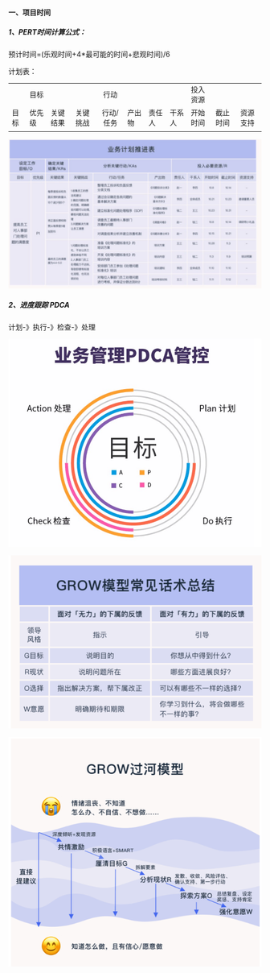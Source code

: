 #### 一、项目时间

##### 1、PERT时间计算公式：

预计时间=(乐观时间+4*最可能的时间+悲观时间)/6

计划表：

|      |        |          |          |           |        |        |        |          |          |          |
| ---- | ------ | -------- | -------- | :-------: | ------ | ------ | ------ | -------- | -------- | -------- |
|      | 目标   |          |          |   行动    |        |        |        | 投入资源 |          |          |
| 目标 | 优先级 | 关键结果 | 关键挑战 | 行动/任务 | 产出物 | 责任人 | 干系人 | 开始时间 | 截止时间 | 资源支持 |
|      |        |          |          |           |        |        |        |          |          |          |

![image-20220729092150650](项目计划指定.assets/image-20220729092150650.png)



##### 2、进度跟踪 PDCA

计划-》执行-》检查-》处理

![image-20220729092450876](项目计划指定.assets/image-20220729092450876.png)

![image-20220729093015940](项目计划指定.assets/image-20220729093015940.png)

![image-20220729093051229](项目计划指定.assets/image-20220729093051229.png)



